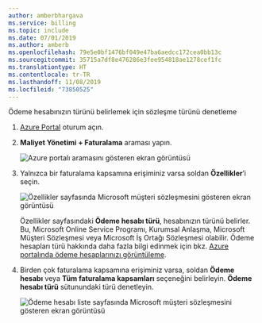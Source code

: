 ```yaml
---
author: amberbhargava
ms.service: billing
ms.topic: include
ms.date: 07/01/2019
ms.author: amberb
ms.openlocfilehash: 79e5e0bf1476bf049e47ba6aedcc172cea0bb13c
ms.sourcegitcommit: 35715a7df8e476286e3fee954818ae1278cef1fc
ms.translationtype: HT
ms.contentlocale: tr-TR
ms.lasthandoff: 11/08/2019
ms.locfileid: "73850525"
---
```

Ödeme hesabınızın türünü belirlemek için sözleşme türünü denetleme
 
1. [Azure Portal](https://portal.azure.com) oturum açın.
 
2. **Maliyet Yönetimi + Faturalama** araması yapın.
 
   ![Azure portalı aramasını gösteren ekran görüntüsü](./media/billing-check-account-type/billing-search-cost-management-billing.png)    
 
3. Yalnızca bir faturalama kapsamına erişiminiz varsa soldan **Özellikler**’i seçin.
 
    ![Özellikler sayfasında Microsoft müşteri sözleşmesini gösteren ekran görüntüsü](./media/billing-check-account-type/billing-mca-property.png)
    
    Özellikler sayfasındaki **Ödeme hesabı türü**, hesabınızın türünü belirler. Bu, Microsoft Online Service Programı, Kurumsal Anlaşma, Microsoft Müşteri Sözleşmesi veya Microsoft İş Ortağı Sözleşmesi olabilir. Ödeme hesapları türü hakkında daha fazla bilgi edinmek için bkz. [Azure portalında ödeme hesaplarınızı görüntüleme](../articles/billing/billing-view-all-accounts.md).  
 
4. Birden çok faturalama kapsamına erişiminiz varsa, soldan **Ödeme hesabı** veya **Tüm faturalama kapsamları** seçeneğini belirleyin. **Ödeme hesabı türü** sütunundaki türü denetleyin.
 
    ![Ödeme hesabı liste sayfasında Microsoft müşteri sözleşmesini gösteren ekran görüntüsü](./media/billing-check-account-type/billing-account-type-in-the-list.png)
 
